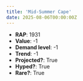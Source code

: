```yaml
---
title: 'Mid-Summer Cape'
date: 2025-08-06T00:00:00Z
---
```

- **RAP**: 1931
- **Value**: -1
- **Demand level**: -1
- **Trend**: -1
- **Projected?**: True
- **Hyped?**: True
- **Rare?**: True
